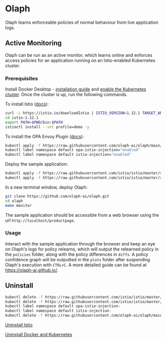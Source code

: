 # Olaph
Olaph learns enforceable policies of normal behaviour from live application logs.
## Active Monitoring
Olaph can be run as an active monitor, which learns online and enforces access policies for an application running on an Istio-enabled Kubernetes cluster.
### Prerequisites
Install Docker Desktop - [installation guide](https://docs.docker.com/get-docker/) and [enable the Kubernetes cluster](https://docs.docker.com/desktop/kubernetes/). Once the cluster is up, run the following commands.

To install Istio ([docs](https://istio.io/latest/docs/setup/getting-started/)):
```sh
curl -L https://istio.io/downloadIstio | ISTIO_VERSION=1.12.1 TARGET_ARCH=x86_64 sh -
cd istio-1.12.1
export PATH=$PWD/bin:$PATH
istioctl install --set profile=demo -y
```
To install the OPA Envoy Plugin ([docs](https://github.com/open-policy-agent/opa-envoy-plugin/tree/main/examples/istio#quick-start)):
```sh
kubectl apply -f https://raw.githubusercontent.com/olaph-ai/olaph/main/opa-istio.yaml
kubectl label namespace default opa-istio-injection="enabled"
kubectl label namespace default istio-injection="enabled"
```
Deploy the sample application:
```sh
kubectl apply -f https://raw.githubusercontent.com/istio/istio/master/samples/bookinfo/platform/kube/bookinfo.yaml
kubectl apply -f https://raw.githubusercontent.com/istio/istio/master/samples/bookinfo/networking/bookinfo-gateway.yaml
```
In a new terminal window, deploy Olaph:
```sh
git clone https://github.com/olaph-ai/olaph.git
cd olaph
make monitor
```
The sample application should be accessible from a web browser using the url `http://localhost/productpage`.
### Usage
Interact with the sample application through the browser and keep an eye on Olaph's logs for policy relearns, which will output the relearned policy in the `policies` folder, along with the policy differences in `diffs`. A policy confidence graph will be outputted in the `plots` folder after suspending Olaph's execution with `CTRL+C`. A more detailed guide can be found at https://olaph-ai.github.io/.
## Uninstall
```sh
kubectl delete -f https://raw.githubusercontent.com/istio/istio/master/samples/bookinfo/platform/kube/bookinfo.yaml
kubectl delete -f https://raw.githubusercontent.com/istio/istio/master/samples/bookinfo/networking/bookinfo-gateway.yaml
kubectl label namespace default opa-istio-injection-
kubectl label namespace default istio-injection-
kubectl delete -f https://raw.githubusercontent.com/olaph-ai/olaph/main/opa-istio.yaml
```
[Uninstall Istio](https://istio.io/latest/docs/setup/getting-started/#uninstall)

[Uninstall Docker and Kubernetes](https://docs.docker.com/desktop/mac/install/#uninstall-docker-desktop)
